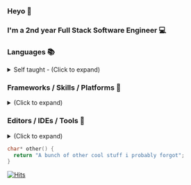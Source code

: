 ### Heyo 👋

### I'm a 2nd year Full Stack Software Engineer 💻

### Languages 📚
<details>
  <summary>Self taught - (Click to expand)</summary>
  
    - Java ☕
    - Dart 🐦
    - C++ - C - TS - JS - Python
    - C# - Lua - PHP - SQL - HTML/CSS 
    - Enforce Script (DayZ Modding)
</details>

### Frameworks / Skills / Platforms 🌉
<details>
  <summary>(Click to expand)</summary>
  
    - Amazing Googler 😎
    - Windows / Linux (Server Only) 🐧
    - (My)SQL, Redis 🗃
    - Flutter 🐦
    - Native Android 📱
    - JavaFX / Swing ☕
    - IIS / Windows Server 🌐
    - ML and DL knowledge ✖
    - IoT, Arduino, Embedded Systems, Home Automation
    - RSA Cryptography, OAuth2, MSAL, Azure, etc. 🔒
    - PCB / Circuit Design / Electronics and Drone Hobbyist 🛸
    - `other()`
</details>
 
### Editors / IDEs / Tools 🔨
<details>
  <summary>(Click to expand)</summary>
  
    - Windows + Kubuntu 🐧
    - Jetbrains Toolbox Suite 🧰
    - VS Code + Studio 👓
    - Terminus(Tabby) 🖥
    - Putty / SSH 📂
    - WinScp / Filezilla 📁
    - Spotify 🎵
    - `other()`
</details>

```c
char* other() {
  return "A bunch of other cool stuff i probably forgot";
}
```

[![Hits](https://hits.seeyoufarm.com/api/count/incr/badge.svg?url=https%3A%2F%2Fgithub.com%2FFiercestT&count_bg=%235C00FF&title_bg=%23FF7D00&icon=cliqz.svg&icon_color=%235C00FF&title=Visitors&edge_flat=true)](https://hits.seeyoufarm.com)
